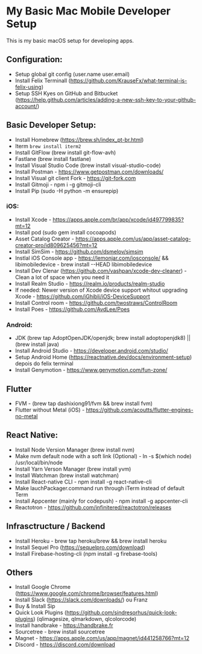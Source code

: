 # My Basic Mac Mobile Developer Setup

This is my basic macOS setup for developing apps.

## Configuration:
- Setup global git config (user.name user.email)
- Install Felix Terminall (https://github.com/KrauseFx/what-terminal-is-felix-using)
- Setup SSH Kyes on GitHub and Bitbucket (https://help.github.com/articles/adding-a-new-ssh-key-to-your-github-account/)

## Basic Developer Setup:
- Install Homebrew (https://brew.sh/index_pt-br.html)
- Iterm `brew install iterm2`
- Install GitFlow (brew install git-flow-avh)
- Fastlane (brew install fastlane)
- Install Visual Studio Code (brew install visual-studio-code)
- Install Postman - https://www.getpostman.com/downloads/
- Install Visual git client Fork - https://git-fork.com
- Install Gitmoji - npm i -g gitmoji-cli
- Install Pip (sudo -H python -m ensurepip)

### iOS:
- Install Xcode - https://apps.apple.com/br/app/xcode/id497799835?mt=12
- Install pod (sudo gem install cocoapods)
- Asset Catalog Creator - https://apps.apple.com/us/app/asset-catalog-creator-pro/id809625456?mt=12
- Install SimSim - https://github.com/dsmelov/simsim
- Instlal iOS Console app - https://lemonjar.com/iosconsole/ && libimobiledevice - brew install --HEAD libimobiledevice
- Install Dev Clenar (https://github.com/vashpan/xcode-dev-cleaner) - Clean a lot of space when you need it
- Install Realm Studio - https://realm.io/products/realm-studio
- If needed: Newer version of Xcode device support whitout upgrading Xcode - https://github.com/iGhibli/iOS-DeviceSupport
- Install Control room - https://github.com/twostraws/ControlRoom
- Install Poes - https://github.com/AvdLee/Poes

### Android:
- JDK (brew tap AdoptOpenJDK/openjdk; brew install adoptopenjdk8) || (brew install java)
- Install Android Studio - https://developer.android.com/studio/
- Setup Android Home (https://reactnative.dev/docs/environment-setup) depois do felix terminal
- Install Genymotion - https://www.genymotion.com/fun-zone/

## Flutter
- FVM - (brew tap dashixiong91/fvm && brew install fvm)
- Flutter without Metal (iOS) - https://github.com/acoutts/flutter-engines-no-metal

## React Native:
- Install Node Version Manager (brew install nvm)
- Make nvm default node with a soft link (Optional) - ln -s $(which node) /usr/local/bin/node
- Install Yarn Verson Manager (brew install yvm)
- Install Watchman (brew install watchman)
- Install React-native CLI - npm install -g react-native-cli
- Make lauchPackager.command run through iTerm instead of default Term
- Install Appcenter (mainly for codepush) -  npm install -g appcenter-cli
- Reactotron - https://github.com/infinitered/reactotron/releases

## Infrasctructure / Backend
- Install Heroku - brew tap heroku/brew && brew install heroku
- Install Sequel Pro (https://sequelpro.com/download)
- Install Firebase-hosting-cli (npm install -g firebase-tools)

## Others
- Install Google Chrome (https://www.google.com/chrome/browser/features.html)
- Install Slack (https://slack.com/downloads/) ou Franz
- Buy & Install Sip
- Quick Look Plugins (https://github.com/sindresorhus/quick-look-plugins) (qlimagesize, qlmarkdown, qlcolorcode)
- Install handbrake - https://handbrake.fr
- Sourcetree - brew install sourcetree
- Magnet - https://apps.apple.com/us/app/magnet/id441258766?mt=12
- Discord - https://discord.com/download

